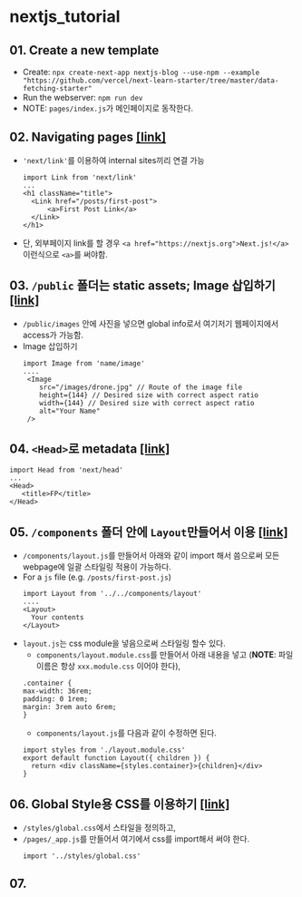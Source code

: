 # nextjs_tutorial

## 01. Create a new template
- Create: `npx create-next-app nextjs-blog --use-npm --example "https://github.com/vercel/next-learn-starter/tree/master/data-fetching-starter"`
- Run the webserver: `npm run dev`
- NOTE: `pages/index.js`가 메인페이지로 동작한다.


## 02. Navigating pages [[link]](https://nextjs.org/learn/basics/navigate-between-pages/link-component)
- `'next/link'`를 이용하여 internal sites끼리 연결 가능
  ``` 
  import Link from 'next/link'
  ...
  <h1 className="title">
    <Link href="/posts/first-post">
        <a>First Post Link</a>
    </Link>
  </h1>
  ```

- 단, 외부페이지 link를 할 경우 `<a href="https://nextjs.org">Next.js!</a>` 이런식으로 `<a>`를 써야함. 
      
## 03. `/public` 폴더는 static assets; Image 삽입하기 [[link]](https://nextjs.org/learn/basics/assets-metadata-css/assets)
- `/public/images` 안에 사진을 넣으면 global info로서 여기저기 웹페이지에서 access가 가능함.
- Image 삽입하기 
  ``` 
  import Image from 'name/image'
  ....
   <Image
      src="/images/drone.jpg" // Route of the image file
      height={144} // Desired size with correct aspect ratio
      width={144} // Desired size with correct aspect ratio
      alt="Your Name"
   />
  ```

## 04. `<Head>`로 metadata [[link]](https://nextjs.org/learn/basics/assets-metadata-css/metadata) 
  ```
  import Head from 'next/head'
  ...
  <Head>
     <title>FP</title>
  </Head>
  ```
## 05. `/components` 폴더 안에 `Layout`만들어서 이용 [[link]](https://nextjs.org/learn/basics/assets-metadata-css/layout-component)
- `/components/layout.js`를 만들어서 아래와 같이 import 해서 씀으로써 모든 webpage에 일괄 스타일링 적용이 가능하다.
- For a `js` file (e.g. `/posts/first-post.js`)
  ```
  import Layout from '../../components/layout'
  ....
  <Layout>
    Your contents
  </Layout>
  ```
- `layout.js`는 css module을 넣음으로써 스타일링 할수 있다.
  - `components/layout.module.css`를 만들어서 아래 내용을 넣고 (**NOTE**: 파일이름은 항상 `xxx.module.css` 이어야 한다),
  ```
  .container {
  max-width: 36rem;
  padding: 0 1rem;
  margin: 3rem auto 6rem;
  }
  ```
  - `components/layout.js`를 다음과 같이 수정하면 된다.
  ```
  import styles from './layout.module.css'
  export default function Layout({ children }) {
    return <div className={styles.container}>{children}</div>
  }
  ```
## 06. Global Style용 CSS를 이용하기 [[link]](https://nextjs.org/learn/basics/assets-metadata-css/global-styles)
- `/styles/global.css`에서 스타일을 정의하고, 
- `/pages/_app.js`를 만들어서 여기에서 css를 import해서 써야 한다.
  ```
  import '../styles/global.css'
  ```

## 07. 

